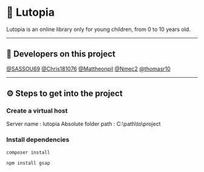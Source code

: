# 💫 Lutopia

Lutopia is an online library only for young children, from 0 to 10 years old.

---

## 👥 Developers on this project

[@SASSOU69](https://github.com/SASSOU69)
[@Chris181076](https://github.com/Chris181076)
[@Mattheonpil](https://github.com/Mattheonpil)
[@Nmec2](https://github.com/Nmec2)
[@thomasr10](https://github.com/thomasr10)

---

## ⚙️ Steps to get into the project

### Create a virtual host

Server name : lutopia
Absolute folder path : C:\path\to\project

### Install dependencies

```
composer install
```

```
npm install gsap
```